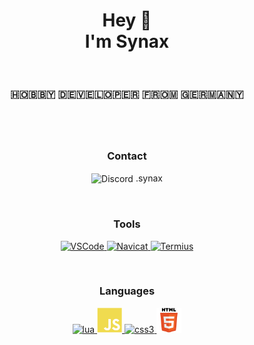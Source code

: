 <h1 align="center">Hey 👋<br> I'm Synax<br><br></h1>
<h3 align="center">🇭🇴🇧🇧🇾 🇩🇪🇻🇪🇱🇴🇵🇪🇷 🇫🇷🇴🇲 🇬🇪🇷🇲🇦🇳🇾</h3>
<h1 align="center"></h1>
<br>

<h3 align="center">Contact</h3>
<p align="center">
    <img align="center" src="https://www.freepnglogos.com/uploads/discord-logo-png/concours-discord-cartes-voeux-fortnite-france-6.png" alt="Discord" height="35" width="35" /> .synax
</p>

<br>

<h3 align="center">Tools</h3>
<p align="center"> 
  <a href="https://code.visualstudio.com/" target="_blank" rel="noreferrer"> 
    <img src="https://upload.wikimedia.org/wikipedia/commons/thumb/9/9a/Visual_Studio_Code_1.35_icon.svg/2048px-Visual_Studio_Code_1.35_icon.svg.png" alt="VSCode" width="40" height="40" /> 
  </a> 
  <a href="https://www.navicat.com" target="_blank" rel="noreferrer"> 
    <img src="https://www.navicat.com/images/05.AboutUs_00_milestone_2024_Navicat_17.svg" alt="Navicat" width="40" height="40"/> 
  </a> 
  <a href="https://termius.com" target="_blank" rel="noreferrer"> 
    <img src="https://is1-ssl.mzstatic.com/image/thumb/Purple211/v4/68/af/e7/68afe727-9b1f-270c-715d-c930c00ded74/icon.png/230x0w.webp" alt="Termius" width="40" height="40"/> 
  </a> 
</p>

<br>

<h3 align="center">Languages</h3>
<p align="center"> 
  <a href="https://www.lua.org/about.html" target="_blank" rel="noreferrer"> 
    <img src="https://upload.wikimedia.org/wikipedia/commons/thumb/c/cf/Lua-Logo.svg/1200px-Lua-Logo.svg.png"alt="lua" width="40" height="40" /> 
  </a> 
  <a href="https://developer.mozilla.org/en-US/docs/Web/JavaScript" target="_blank" rel="noreferrer"> 
    <img src="https://raw.githubusercontent.com/devicons/devicon/ca28c779441053191ff11710fe24a9e6c23690d6/icons/javascript/javascript-plain.svg"alt="JavaScript" width="40" height="40" /> 
  </a> 
  <a href="https://www.w3schools.com/css/" target="_blank" rel="noreferrer">
    <img src="https://upload.wikimedia.org/wikipedia/commons/thumb/d/d5/CSS3_logo_and_wordmark.svg/120px-CSS3_logo_and_wordmark.svg.png" alt="css3" width="30" height="40" /> 
  </a> 
  <a href="https://www.w3.org/html/" target="_blank" rel="noreferrer">
    <img src="https://raw.githubusercontent.com/devicons/devicon/master/icons/html5/html5-original-wordmark.svg" alt="html5" width="40" height="40" /> 
  </a>
</p>
